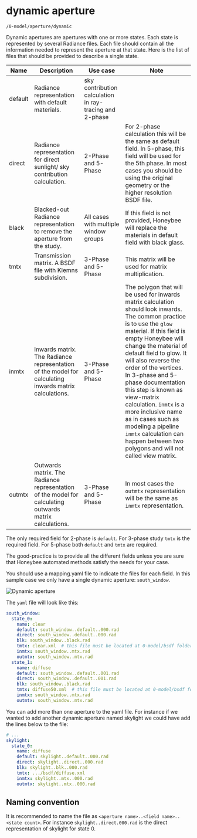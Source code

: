 # dynamic aperture

`/0-model/aperture/dynamic`

Dynamic apertures are apertures with one or more states. Each state is represented by
several Radiance files. Each file should contain all the information needed to represent
the aperture at that state. Here is the list of files that should be provided to describe
a single state.

| Name | Description | Use case | Note |
| --- | --- | --- | --- |
| default | Radiance representation with default materials. | sky contribution calculation in ray-tracing and 2-phase |
| direct | Radiance representation for direct sunlight/ sky contribution calculation. | 2-Phase and 5-Phase | For 2-phase calculation this will be the same as default field. In 5-phase, this field will be used for the 5th phase. In most cases you should be using the original geometry or the higher resolution BSDF file. |
| black | Blacked-out Radiance representation to remove the aperture from the study. | All cases with multiple window groups | If this field is not provided, Honeybee will replace the materials in default field with black glass. |
| tmtx | Transmission matrix. A BSDF file with Klemns subdivision. | 3-Phase and 5-Phase | This matrix will be used for matrix multiplication. |
| inmtx | Inwards matrix. The Radiance representation of the model for calculating inwards matrix calculations. | 3-Phase and 5-Phase | The polygon that will be used for inwards matrix calculation should look inwards. The common practice is to use the `glow` material. If this field is empty Honeybee will change the material of default field to glow. It will also reverse the order of the vertices. In 3-phase and 5-phase documentation this step is known as view-matrix calculation. `inmtx` is a more inclusive name as in cases such as modeling a pipeline `inmtx` calculation can happen between two polygons and will not called view matrix. |
| outmtx | Outwards matrix. The Radiance representation of the model for calculating outwards matrix calculations. | 3-Phase and 5-Phase | In most cases the `outmtx` representation will be the same as `inmtx` representation.

The only required field for 2-phase is `default`. For 3-phase study `tmtx` is the required
field. For 5-phase both `default` and `tmtx` are required.

The good-practice is to provide all the different fields unless you are sure that
Honeybee automated methods satisfy the needs for your case.

You should use a mapping.yaml file to indicate the files for each field. In this sample
case we only have a single dynamic aperture: `south_window`.

![Dynamic aperture](https://user-images.githubusercontent.com/2915573/53457693-4cd64580-3a01-11e9-821c-0ac767090059.jpg)

The `yaml` file will look like this:

```yaml
south_window:
  state_0:
    name: clear
    default: south_window..default..000.rad
    direct: south_window..default..000.rad
    blk: south_window..black.rad
    tmtx: clear.xml  # this file must be located at 0-model/bsdf folder
    inmtx: south_window..mtx.rad
    outmtx: south_window..mtx.rad
  state_1:
    name: diffuse
    default: south_window..default..001.rad
    direct: south_window..default..001.rad
    blk: south_window..black.rad
    tmtx: diffuse50.xml  # this file must be located at 0-model/bsdf folder
    inmtx: south_window..mtx.rad
    outmtx: south_window..mtx.rad
```

You can add more than one aperture to the yaml file. For instance if we wanted to add
another dynamic aperture named skylight we could have add the lines below to the file:

```yaml
# ...
skylight:
  state_0:
    name: diffuse
    default: skylight..default..000.rad
    direct: skylight..direct..000.rad
    blk: skylight..blk..000.rad
    tmtx: .../bsdf/diffuse.xml
    inmtx: skylight..mtx..000.rad
    outmtx: skylight..mtx..000.rad
```

## Naming convention

It is recommended to name the file as `<aperture name>..<field name>..<state count>`. For
instance `skylight..direct.000.rad` is the direct representation of skylight for state 0.
